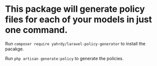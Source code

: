 # This package will generate policy files for each of your models in just one command.

Run `composer require yahrdy/laravel-policy-generator` to install the pacakge.

Run `php artisan generate:policy` to generate the policies.
